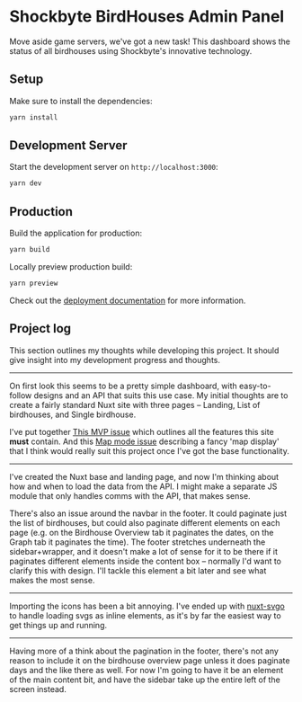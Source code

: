 # Shockbyte BirdHouses Admin Panel

Move aside game servers, we've got a new task! This dashboard shows the status of all birdhouses using Shockbyte's innovative technology.

## Setup

Make sure to install the dependencies:

```bash
yarn install
```

## Development Server

Start the development server on `http://localhost:3000`:

```bash
yarn dev
```

## Production

Build the application for production:

```bash
yarn build
```

Locally preview production build:

```bash
yarn preview
```

Check out the [deployment documentation](https://nuxt.com/docs/getting-started/deployment) for more information.

## Project log

This section outlines my thoughts while developing this project. It should give insight into my development progress and thoughts.

---

On first look this seems to be a pretty simple dashboard, with easy-to-follow designs and an API that suits this use case. My initial thoughts are to create a fairly standard Nuxt site with three pages – Landing, List of birdhouses, and Single birdhouse.

I've put together [This MVP issue](https://github.com/DanielOaks/shockbyte-birdhouse-admin/issues/1) which outlines all the features this site **must** contain. And this [Map mode issue](https://github.com/DanielOaks/shockbyte-birdhouse-admin/issues/2) describing a fancy 'map display' that I think would really suit this project once I've got the base functionality.

---

I've created the Nuxt base and landing page, and now I'm thinking about how and when to load the data from the API. I might make a separate JS module that only handles comms with the API, that makes sense.

There's also an issue around the navbar in the footer. It could paginate just the list of birdhouses, but could also paginate different elements on each page (e.g. on the Birdhouse Overview tab it paginates the dates, on the Graph tab it paginates the time). The footer stretches underneath the sidebar+wrapper, and it doesn't make a lot of sense for it to be there if it paginates different elements inside the content box – normally I'd want to clarify this with design. I'll tackle this element a bit later and see what makes the most sense.

---

Importing the icons has been a bit annoying. I've ended up with [nuxt-svgo](https://nuxt.com/modules/nuxt-svgo) to handle loading svgs as inline elements, as it's by far the easiest way to get things up and running.

---

Having more of a think about the pagination in the footer, there's not any reason to include it on the birdhouse overview page unless it does paginate days and the like there as well. For now I'm going to have it be an element of the main content bit, and have the sidebar take up the entire left of the screen instead.
